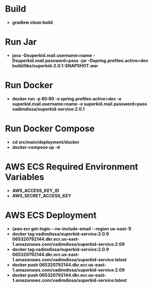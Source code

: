 # Build
- **gradlew clean build**

# Run Jar
- **java -Dsuperkid.mail.username=name -Dsuperkid.mail.password=pass -jar -Dspring.profiles.active=dev build/libs/superkid-2.0.1-SNAPSHOT.war**

# Run Docker
- **docker run -p 80:80 -e spring.profiles.active=dev -e superkid.mail.username=name -e superkid.mail.password=pass vadimdissa/superkid-service:2.0.1**

# Run Docker Compose
- **cd src/main/deployment/docker**
- **docker-compose up -d**

# AWS ECS Required Environment Variables
- **AWS_ACCESS_KEY_ID**
- **AWS_SECRET_ACCESS_KEY**

# AWS ECS Deployment
- **(aws ecr get-login --no-include-email --region us-east-1)**
- **docker tag vadimdissa/superkid-service:2.0.9 065320792144.dkr.ecr.us-east-1.amazonaws.com/vadimdissa/superkid-service:2.09**
- **docker tag vadimdissa/superkid-service:2.0.9 065320792144.dkr.ecr.us-east-1.amazonaws.com/vadimdissa/superkid-service:latest**
- **docker push 065320792144.dkr.ecr.us-east-1.amazonaws.com/vadimdissa/superkid-service:2.09**
- **docker push 065320792144.dkr.ecr.us-east-1.amazonaws.com/vadimdissa/superkid-service:latest**